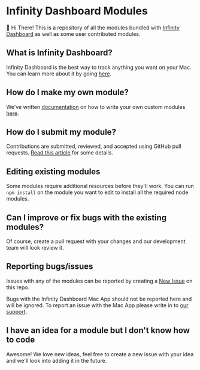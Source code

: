 # Infinity Dashboard Modules

👋 Hi There! This is a repository of all the modules bundled with [Infinity Dashboard](https://infinitydashboard.com/) as well as some user contributed modules. 

## What is Infinity Dashboard?
Infinity Dashboard is the best way to track anything you want on your Mac. You can learn more about it by going [here](https://infinitydashboard.com/).

## How do I make my own module?
We've written [documentation](http://infinitydashboard.com/tutorial/README.html) on how to write your own custom modules [here](http://infinitydashboard.com/tutorial/README.html).

## How do I submit my module?
Contributions are submitted, reviewed, and accepted using GitHub pull requests. [Read this article](https://help.github.com/articles/using-pull-requests) for some details.


## Editing existing modules
Some modules require additional resources before they'll work. You can run `npm install` on the module you want to edit to install all the required node modules.

## Can I improve or fix bugs with the existing modules?
Of course, create a pull request with your changes and our development team will look review it.

## Reporting bugs/issues
Issues with any of the modules can be reported by creating a [New Issue](https://github.com/fiplab/Infinity-Dashboard-Modules/issues/new) on this repo. 

Bugs with the Infinity Dashboard Mac App should not be reported here and will be ignored. To report an issue with the Mac App please write in to [our support](https://support.fiplab.com/hc/en-us/requests/new).

## I have an idea for a module but I don't know how to code
Awesome! We love new ideas, feel free to create a new issue with your idea and we'll look into adding it in the future. 
